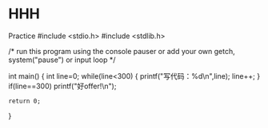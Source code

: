 # HHH
Practice
#include <stdio.h>
#include <stdlib.h>

/* run this program using the console pauser or add your own getch, system("pause") or input loop */

int main()
 { int line=0;
 	while(line<300)
 	{ printf("写代码：%d\n",line);
 	line++;
	 }
	 if(line==300)
	 printf("好offer!\n");
 	
 	
 	return 0;
 }
